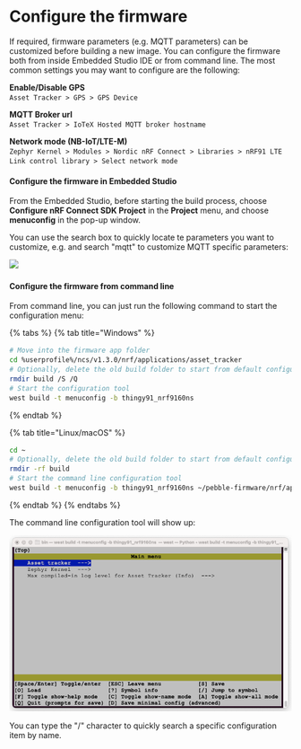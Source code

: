 # Configure the firmware

If required, firmware parameters (e.g. MQTT parameters) can be customized before building a new image. You can configure the firmware both from inside Embedded Studio IDE or from command line. The most common settings you may want to configure are the following:

**Enable/Disable GPS**\
`Asset Tracker > GPS > GPS Device`

**MQTT Broker url**\
`Asset Tracker > IoTeX Hosted MQTT broker hostname`

**Network mode (NB-IoT/LTE-M)**\
`Zephyr Kernel > Modules > Nordic nRF Connect > Libraries > nRF91 LTE Link control library > Select network mode`

#### Configure the firmware in Embedded Studio <a href="#configure-the-firmware-in-embedded-studio" id="configure-the-firmware-in-embedded-studio"></a>

From the Embedded Studio, before starting the build process, choose **Configure nRF Connect SDK Project** in the **Project** menu, and choose **menuconfig** in the pop-up window.

You can use the search box to quickly locate te parameters you want to customize, e.g. and search "mqtt" to customize MQTT specific parameters:

![](../../../../.gitbook/assets/firmware\_fig8.png)

#### Configure the firmware from command line <a href="#configure-the-firmware-from-command-line" id="configure-the-firmware-from-command-line"></a>

From command line, you can just run the following command to start the configuration menu:

{% tabs %}
{% tab title="Windows" %}
```bash
# Move into the firmware app folder
cd %userprofile%/ncs/v1.3.0/nrf/applications/asset_tracker
# Optionally, delete the old build folder to start from default configuration
rmdir build /S /Q
# Start the configuration tool
west build -t menuconfig -b thingy91_nrf9160ns
```


{% endtab %}

{% tab title="Linux/macOS" %}
```bash
cd ~
# Optionally, delete the old build folder to start from default configuration
rmdir -rf build
# Start the command line configuration tool
west build -t menuconfig -b thingy91_nrf9160ns ~/pebble-firmware/nrf/applications/asset_tracker/

```
{% endtab %}
{% endtabs %}

The command line configuration tool will show up:

![Command line configuration tool](<../../../../.gitbook/assets/image (2).png>)

You can type the "/" character to quickly search a specific configuration item by name.
